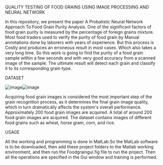 
QUALITY TESTING OF FOOD GRAINS USING IMAGE PROCESSING AND NEURAL NETWORK

In this repository, we present the paper A Probalistic Neural Network Approach To Food Grain Purity Analysis. One of the significant factors of food grain purity is measured by the percentage of foreign grains mixture. Most food traders used to verify the purity of food grain by Manual annotations done by laborers with years of experience. But this process is Costly and produces an erroneous result in most cases. Which also takes a very long time. So this work is going to find the purity of a food grain sample within a few seconds and with very good accuracy from a scanned image of the sample. The ultimate result will detect each grain and classify it to its corresponding grain type.

DATASET


  ![image](https://user-images.githubusercontent.com/54845735/177290987-76c2dc31-58ae-4351-adb9-d3e5b817ff38.png)![image](https://user-images.githubusercontent.com/54845735/177291067-2db28805-7878-42a0-b699-361b28989244.png)
  
Acquiring food grain images is considered the most important step of the grain recognition process, as it determines the final grain image quality, which in turn dramatically affects the system's overall performance. Approximately 200 food grain images are acquired. A total of around 200 food grain images are acquired. The dataset contains images of different food grains such as wheat, horse gram, corn, and rice.

USAGE

All the working and programming is done in MatLab.So the MatLab software is to be downloaded, then add these project folders to the Matlab working environment, and then run the Foodgraingui.fig file to run the project. Then all the operations are specified in the Gui window and training is performed.


